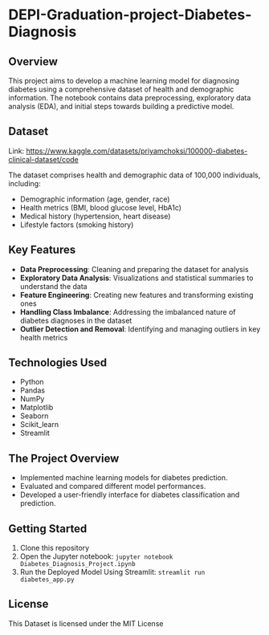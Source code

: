 # DEPI-Graduation-project-Diabetes-Diagnosis

## Overview

This project aims to develop a machine learning model for diagnosing diabetes using a comprehensive dataset of health and demographic information. The notebook contains data preprocessing, exploratory data analysis (EDA), and initial steps towards building a predictive model.

## Dataset
Link: https://www.kaggle.com/datasets/priyamchoksi/100000-diabetes-clinical-dataset/code

The dataset comprises health and demographic data of 100,000 individuals, including:

- Demographic information (age, gender, race)
- Health metrics (BMI, blood glucose level, HbA1c)
- Medical history (hypertension, heart disease)
- Lifestyle factors (smoking history)

## Key Features

- **Data Preprocessing**: Cleaning and preparing the dataset for analysis
- **Exploratory Data Analysis**: Visualizations and statistical summaries to understand the data
- **Feature Engineering**: Creating new features and transforming existing ones
- **Handling Class Imbalance**: Addressing the imbalanced nature of diabetes diagnoses in the dataset
- **Outlier Detection and Removal**: Identifying and managing outliers in key health metrics

## Technologies Used

- Python
- Pandas
- NumPy
- Matplotlib
- Seaborn
- Scikit_learn
- Streamlit

## The Project Overview

- Implemented machine learning models for diabetes prediction.
- Evaluated and compared different model performances.
- Developed a user-friendly interface for diabetes classification and prediction.

## Getting Started

1. Clone this repository
2. Open the Jupyter notebook: `jupyter notebook Diabetes_Diagnosis_Project.ipynb`
3. Run the Deployed Model Using Streamlit: `streamlit run diabetes_app.py`


## License

This Dataset is licensed under the MIT License
